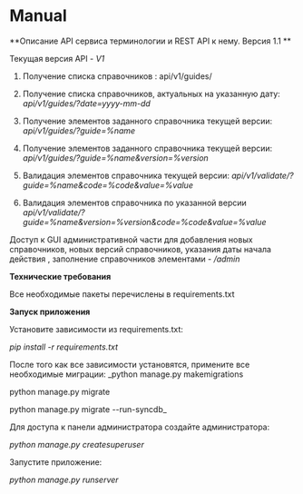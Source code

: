 # Manual
 **Описание API сервиса терминологии и REST API к нему. Версия 1.1 **

Текущая версия API - _V1_

1. Получение списка справочников : api/v1/guides/

2. Получение списка справочников, актуальных на указанную дату: _api/v1/guides/?date=yyyy-mm-dd_

3. Получение элементов заданного справочника текущей версии: _api/v1/guides/?guide=%name_

4. Получение элементов заданного справочника текущей версии: _api/v1/guides/?guide=%name&version=%version_

5. Валидация элементов справочника текущей версии: _api/v1/validate/?guide=%name&code=%code&value=%value_

6. Валидация элементов справочника по указанной версии _api/v1/validate/?guide=%name&version=%version&code=%code&value=%value_

Доступ к GUI административной части для добавления новых справочников, новых версий справочников, указания даты начала действия 
, заполнение справочников элементами - _/admin_


**Технические требования**

Все необходимые пакеты перечислены в requirements.txt

**Запуск приложения**

Установите зависимости из requirements.txt:

_pip install -r requirements.txt_

После того как все зависимости установятся, примените все необходимые миграции:
_python manage.py makemigrations

python manage.py migrate

python manage.py migrate --run-syncdb_

Для доступа к панели администратора создайте администратора:

_python manage.py createsuperuser_

Запустите приложение:

_python manage.py runserver_
